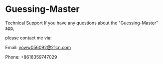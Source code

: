 # Guessing-Master
Technical Support If you have any questions about the "Guessing-Master" app,

please contact me via:

Email: voww056092@21cn.com

Phone: +8618359747029
